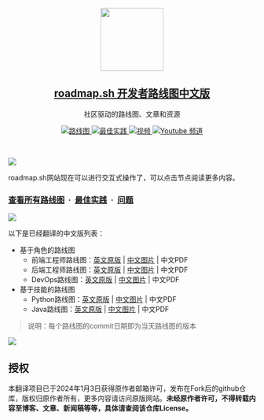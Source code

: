 <p align="center">
  <img src="public/images/brand.png" height="128">
  <h2 align="center"><a href="https://roadmap.sh">roadmap.sh 开发者路线图中文版</a></h2>
  <p align="center">社区驱动的路线图、文章和资源<p>
  <p align="center">
    <a href="https://roadmap.sh/roadmaps">
    	<img src="https://img.shields.io/badge/%E2%9C%A8-Roadmaps%20-0a0a0a.svg?style=flat&colorA=0a0a0a" alt="路线图" />
    </a>
    <a href="https://roadmap.sh/best-practices">
    	<img src="https://img.shields.io/badge/%E2%9C%A8-Best%20Practices-0a0a0a.svg?style=flat&colorA=0a0a0a" alt="最佳实践" />
    </a>
    <a href="https://roadmap.sh/questions">
    	<img src="https://img.shields.io/badge/%E2%9C%A8-Questions-0a0a0a.svg?style=flat&colorA=0a0a0a" alt="视频" />
    </a>
    <a href="https://www.youtube.com/channel/UCA0H2KIWgWTwpTFjSxp0now?sub_confirmation=1">
    	<img src="https://img.shields.io/badge/%E2%9C%A8-YouTube%20Channel-0a0a0a.svg?style=flat&colorA=0a0a0a" alt="Youtube 频道" />
    </a>
  </p>
</p>

<br>

![](https://i.imgur.com/waxVImv.png)

roadmap.sh网站现在可以进行交互式操作了，可以点击节点阅读更多内容。

### [查看所有路线图](https://roadmap.sh) &nbsp;&middot;&nbsp; [最佳实践](https://roadmap.sh/best-practices) &nbsp;&middot;&nbsp; [问题](https://roadmap.sh/questions)

![](https://i.imgur.com/waxVImv.png)

以下是已经翻译的中文版列表：

- 基于角色的路线图
  - 前端工程师路线图：[英文原版](https://roadmap.sh/frontend) | [中文图片](./public/cnroadmaps/frontend/) | 中文PDF
  - 后端工程师路线图：[英文原版](https://roadmap.sh/backend) | [中文图片](./public/cnroadmaps/backend/) | 中文PDF
  - DevOps路线图：[英文原版](https://roadmap.sh/devops) | [中文图片](./public/cnroadmaps/devops/) | 中文PDF
- 基于技能的路线图
  - Python路线图：[英文原版](https://roadmap.sh/python) | [中文图片](./public/cnroadmaps/python/) | 中文PDF
  - Java路线图：[英文原版](https://roadmap.sh/java) | [中文图片](./public/cnroadmaps/java/) | 中文PDF

> 说明：每个路线图的commit日期即为当天路线图的版本

![](https://i.imgur.com/waxVImv.png)

## 授权

本翻译项目已于2024年1月3日获得原作者邮箱许可，发布在Fork后的github仓库，版权归原作者所有，更多内容请访问原版网站。**未经原作者许可，不得转载内容至博客、文章、新闻稿等等，具体请查阅该仓库License。**

